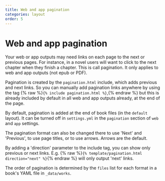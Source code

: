 ```yaml
---
title: Web and app pagination
categories: layout
order: 5
---
```


# Web and app pagination

Your web or app outputs may need links on each page to the next or previous pages. For instance, in a novel users will want to click to the next chapter when they finish a chapter. This is call pagination. It only applies to web and app outputs (not epub or PDF).

Pagination is created by the `pagination.html` include, which adds previous and next links. So you can manually add pagination links anywhere by using the tag {% raw %}`{% include pagination.html %}`,{% endraw %} but this is already included by default in all web and app outputs already, at the end of the page.

By default, pagination is added at the end of book files (in the `default` layout). It can be turned off in `settings.yml` in the `pagination` section of `web` and `app` settings.

The pagination format can also be changed there to use 'Next' and 'Previous', to use page titles, or to use arrows. Arrows are the default.

By adding a 'direction' parameter to the include tag, you can show only previous or next links. E.g. {% raw %}`{% template/pagination.html direction="next" %}`{% endraw %} will only output 'next' links.

The order of pagination is determined by the `files` list for each format in a book's YAML file in `_data/works`.

